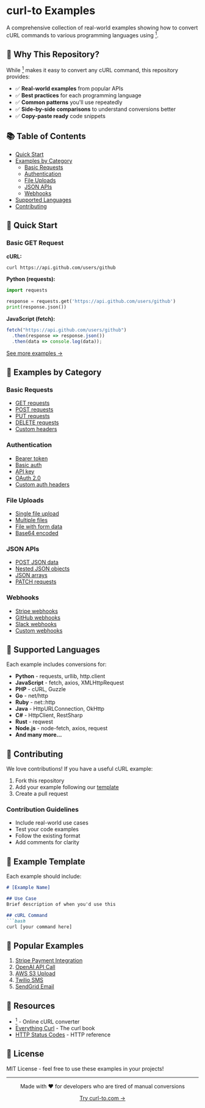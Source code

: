 # curl-to Examples

A comprehensive collection of real-world examples showing how to convert cURL commands to various programming languages using [<sup>1</sup>](https://curl-to.com).

## 🎯 Why This Repository?

While [<sup>1</sup>](https://curl-to.com) makes it easy to convert any cURL command, this repository provides:

- ✅ **Real-world examples** from popular APIs
- ✅ **Best practices** for each programming language
- ✅ **Common patterns** you'll use repeatedly
- ✅ **Side-by-side comparisons** to understand conversions better
- ✅ **Copy-paste ready** code snippets

## 📚 Table of Contents

- [Quick Start](#quick-start)
- [Examples by Category](#examples-by-category)
  - [Basic Requests](#basic-requests)
  - [Authentication](#authentication)
  - [File Uploads](#file-uploads)
  - [JSON APIs](#json-apis)
  - [Webhooks](#webhooks)
- [Supported Languages](#supported-languages)
- [Contributing](#contributing)

## 🚀 Quick Start

### Basic GET Request

**cURL:**
```bash
curl https://api.github.com/users/github
```

**Python (requests):**
```python
import requests

response = requests.get('https://api.github.com/users/github')
print(response.json())
```

**JavaScript (fetch):**
```javascript
fetch("https://api.github.com/users/github")
  .then(response => response.json())
  .then(data => console.log(data));
```

[See more examples →](./examples/basic-requests)

## 📂 Examples by Category

### Basic Requests
- [GET requests](./examples/basic-requests/get.md)
- [POST requests](./examples/basic-requests/post.md)
- [PUT requests](./examples/basic-requests/put.md)
- [DELETE requests](./examples/basic-requests/delete.md)
- [Custom headers](./examples/basic-requests/headers.md)

### Authentication
- [Bearer token](./examples/authentication/bearer.md)
- [Basic auth](./examples/authentication/basic.md)
- [API key](./examples/authentication/api-key.md)
- [OAuth 2.0](./examples/authentication/oauth.md)
- [Custom auth headers](./examples/authentication/custom.md)

### File Uploads
- [Single file upload](./examples/file-uploads/single.md)
- [Multiple files](./examples/file-uploads/multiple.md)
- [File with form data](./examples/file-uploads/with-data.md)
- [Base64 encoded](./examples/file-uploads/base64.md)

### JSON APIs
- [POST JSON data](./examples/json-apis/post-json.md)
- [Nested JSON objects](./examples/json-apis/nested.md)
- [JSON arrays](./examples/json-apis/arrays.md)
- [PATCH requests](./examples/json-apis/patch.md)

### Webhooks
- [Stripe webhooks](./examples/webhooks/stripe.md)
- [GitHub webhooks](./examples/webhooks/github.md)
- [Slack webhooks](./examples/webhooks/slack.md)
- [Custom webhooks](./examples/webhooks/custom.md)

## 🔧 Supported Languages

Each example includes conversions for:

- **Python** - requests, urllib, http.client
- **JavaScript** - fetch, axios, XMLHttpRequest
- **PHP** - cURL, Guzzle
- **Go** - net/http
- **Ruby** - net::http
- **Java** - HttpURLConnection, OkHttp
- **C#** - HttpClient, RestSharp
- **Rust** - reqwest
- **Node.js** - node-fetch, axios, request
- **And many more...**

## 🤝 Contributing

We love contributions! If you have a useful cURL example:

1. Fork this repository
2. Add your example following our [template](./TEMPLATE.md)
3. Create a pull request

### Contribution Guidelines

- Include real-world use cases
- Test your code examples
- Follow the existing format
- Add comments for clarity

## 📖 Example Template

Each example should include:

```markdown
# [Example Name]

## Use Case
Brief description of when you'd use this

## cURL Command
```bash
curl [your command here]
```


## 🌟 Popular Examples

1. [Stripe Payment Integration](./examples/popular/stripe-payment.md)
2. [OpenAI API Call](./examples/popular/openai-api.md)
3. [AWS S3 Upload](./examples/popular/aws-s3.md)
4. [Twilio SMS](./examples/popular/twilio-sms.md)
5. [SendGrid Email](./examples/popular/sendgrid.md)

## 🔗 Resources

- [<sup>1</sup>](https://curl-to.com) - Online cURL converter
- [Everything Curl](https://everything.curl.dev/) - The curl book
- [HTTP Status Codes](https://httpstatuses.com/) - HTTP reference

## 📝 License

MIT License - feel free to use these examples in your projects!

---

<p align="center">
  Made with ❤️ for developers who are tired of manual conversions
</p>

<p align="center">
  <a href="https://curl-to.com">Try curl-to.com →</a>
</p>
